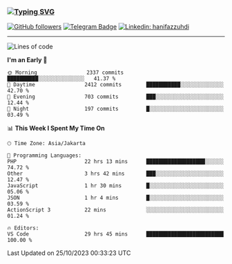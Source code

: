 ### [![Typing SVG](https://readme-typing-svg.herokuapp.com?font=lato&size=22&lines=Hi+There+👋)](https://git.io/typing-svg) 

[![GitHub followers](https://img.shields.io/github/followers/hanifazzuhdi?label=Follow&style=social)](https://github.com/hanifazzuhdi/?tab=follow) 
[![Telegram Badge](https://img.shields.io/badge/-hanif0198-blue?style=social&logo=telegram&link=https://www.t.me/hanif0198/)](https://www.t.me/hanif0198/) 
[![Linkedin: hanifazzuhdi](https://img.shields.io/badge/-hanifazzuhdi-blue?style=flat-square&logo=Linkedin&logoColor=white&link=https://www.linkedin.com/in/hanif-az-zuhdi-69688019b/)](https://www.linkedin.com/in/hanif-az-zuhdi-69688019b/) 

<hr/>

<!--START_SECTION:waka-->
![Lines of code](https://img.shields.io/badge/From%20Hello%20World%20I%27ve%20Written-35.6%20million%20lines%20of%20code-blue)

**I'm an Early 🐤** 

```text
🌞 Morning                2337 commits        ██████████░░░░░░░░░░░░░░░   41.37 % 
🌆 Daytime                2412 commits        ███████████░░░░░░░░░░░░░░   42.70 % 
🌃 Evening                703 commits         ███░░░░░░░░░░░░░░░░░░░░░░   12.44 % 
🌙 Night                  197 commits         █░░░░░░░░░░░░░░░░░░░░░░░░   03.49 % 
```


📊 **This Week I Spent My Time On** 

```text
🕑︎ Time Zone: Asia/Jakarta

💬 Programming Languages: 
PHP                      22 hrs 13 mins      ███████████████████░░░░░░   74.72 % 
Other                    3 hrs 42 mins       ███░░░░░░░░░░░░░░░░░░░░░░   12.47 % 
JavaScript               1 hr 30 mins        █░░░░░░░░░░░░░░░░░░░░░░░░   05.06 % 
JSON                     1 hr 4 mins         █░░░░░░░░░░░░░░░░░░░░░░░░   03.59 % 
ActionScript 3           22 mins             ░░░░░░░░░░░░░░░░░░░░░░░░░   01.24 % 

🔥 Editors: 
VS Code                  29 hrs 45 mins      █████████████████████████   100.00 % 
```


 Last Updated on 25/10/2023 00:33:23 UTC
<!--END_SECTION:waka-->
